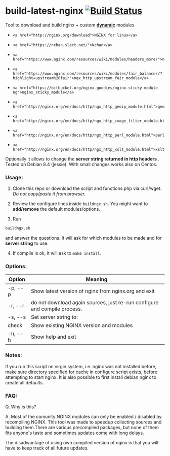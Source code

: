 # build-latest-nginx   [![Build Status](https://travis-ci.org/p34eu/build-latest-nginx.svg?branch=master)](https://travis-ci.org/p34eu/build-latest-nginx)

 Tool to download and build nginx + custom <b><u>dynamic</u></b> modules  

  *     <a href="http://nginx.org/download">NGINX for linux</a>
  *     <a href="https://nchan.slact.net/">Nchan</a>  
  *     <a href="https://www.nginx.com/resources/wiki/modules/headers_more/">ngx_headers_more</a>  
  *     <a href="https://www.nginx.com/resources/wiki/modules/fair_balancer/?highlight=upstream%20fair">ngx_http_upstream_fair_module</a> 
  *     <a href="https://bitbucket.org/nginx-goodies/nginx-sticky-module-ng">nginx_sticky_module</a> 
  *     <a href="http://nginx.org/en/docs/http/ngx_http_geoip_module.html">geoip_module</a>
  *     <a href="http://nginx.org/en/docs/http/ngx_http_image_filter_module.html">image_filter_module</a>
  *     <a href="http://nginx.org/en/docs/http/ngx_http_perl_module.html">perl_module</a>
  *     <a href="http://nginx.org/en/docs/http/ngx_http_xslt_module.html">xslt_module</a>


Optionally it allows to change the <b>server string returned in http headers</b> .
Tested on Debian 8.4 (jessie). With  small changes works also on Centos.

### Usage:

 1. Clone this repo or download the script  and functions.php via curl/wget. <i>Do not copy/paste it from browser.</i>

 2. Review the configure lines inside <code>buildngx.sh</code>. You might want to <b>add/remove</b> the default modules/options.

 3. Run 
 ```sh
 buildngx.sh
```
 and answer the questions. It will ask for which modules to be made and for <b>server string</b> to use.
 
 4. If compile is ok, it will ask to <code>make install</code>.
 

### Options:
Option | Meaning
------------ | -------------
  -p, --p | Show latest version of nginx from nginx.org and exit
  -r, --r | do not download again sources, just re-run configure and compile process.
  -s, --s | Set server string to:
    check | Show existing NGINX version and modules
  -h, --h | Show help and exit


### Notes:

If you run this script on virgin system, i.e. nginx was not installed before, make sure  directory specified for cache in configure script exists, 
before attempting to start nginx. It is also possible to first install debian nginx to create all defaults.

 
### FAQ:
 Q. Why is this?

 A. Most of the comunity NGINX modules can only be enabled / disabled by recompiling NGINX. This tool was made to speedup collecting sources and building them.There are various precompiled packages, but none of them fits anyone's taste and sometimes updates come with long delays.
 
 The disadwantage of using own compiled version of nginx is that you will have to keep track of all future updates.
 
